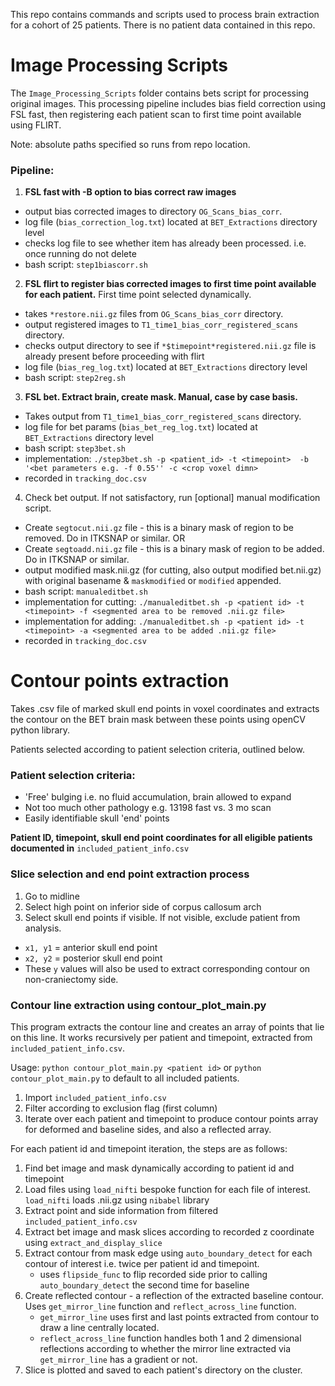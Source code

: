 This repo contains commands and scripts used to process brain extraction for a cohort of 25 patients. There is no patient data contained in this repo. 

# Image Processing Scripts #
The `Image_Processing_Scripts` folder contains bets script for processing original images. This processing pipeline includes bias field correction using FSL fast, then registering each patient scan to first time point available using FLIRT. 

Note: absolute paths specified so runs from repo location.


### Pipeline: ###
1. **FSL fast with -B option to bias correct raw images**
- output bias corrected images to directory `OG_Scans_bias_corr`. 
- log file (`bias_correction_log.txt`) located at `BET_Extractions` directory level
- checks log file to see whether item has already been processed. i.e. once running do not delete
- bash script: `step1biascorr.sh`

2. **FSL flirt to register bias corrected images to first time point available for each patient.** First time point selected dynamically. 
- takes `*restore.nii.gz` files from `OG_Scans_bias_corr` directory. 
- output registered images to `T1_time1_bias_corr_registered_scans` directory.
- checks output directory to see if `*$timepoint*registered.nii.gz` file is already present before proceeding with flirt
- log file (`bias_reg_log.txt`) located at `BET_Extractions` directory level
- bash script: `step2reg.sh`

3. **FSL bet. Extract brain, create mask. Manual, case by case basis.** 
- Takes output from `T1_time1_bias_corr_registered_scans` directory.
- log file for bet params (`bias_bet_reg_log.txt`) located at `BET_Extractions` directory level
- bash script: `step3bet.sh`
- implementation: `./step3bet.sh -p <patient_id> -t <timepoint>  -b '<bet parameters e.g. -f 0.55'' -c <crop voxel dimn>`
- recorded in `tracking_doc.csv`

4. Check bet output. If not satisfactory, run [optional] manual modification script.
- Create `segtocut.nii.gz` file - this is a binary mask of region to be removed. Do in ITKSNAP or similar. OR
- Create `segtoadd.nii.gz` file - this is a binary mask of region to be added. Do in ITKSNAP or similar.
- output modified mask.nii.gz (for cutting, also output modified bet.nii.gz) with original basename & `maskmodified` or `modified` appended.
- bash script: `manualeditbet.sh` 
- implementation for cutting: `./manualeditbet.sh -p <patient id> -t <timepoint> -f <segmented area to be removed .nii.gz file>` 
- implementation for adding: `./manualeditbet.sh -p <patient id> -t <timepoint> -a <segmented area to be added .nii.gz file>`
- recorded in `tracking_doc.csv`


# Contour points extraction #
Takes .csv file of marked skull end points in voxel coordinates and extracts the contour on the BET brain mask between these points using openCV python library. 

Patients selected according to patient selection criteria, outlined below.

### Patient selection criteria: ###
- 'Free' bulging i.e. no fluid accumulation, brain allowed to expand
- Not too much other pathology e.g. 13198 fast vs. 3 mo scan
- Easily identifiable skull 'end' points

**Patient ID, timepoint, skull end point coordinates for all eligible patients documented in** `included_patient_info.csv`

### Slice selection and end point extraction process ###
1. Go to midline
2. Select high point on inferior side of corpus callosum arch
3. Select skull end points if visible. If not visible, exclude patient from analysis.
- `x1, y1` = anterior skull end point
- `x2, y2` = posterior skull end point
- These `y` values will also be used to extract corresponding contour on non-craniectomy side.


### Contour line extraction using contour_plot_main.py ###
This program extracts the contour line and creates an array of points that lie on this line. It works recursively per patient and timepoint, extracted from `included_patient_info.csv`. 

Usage: `python contour_plot_main.py <patient id>` or `python contour_plot_main.py` to default to all included patients. 

1. Import `included_patient_info.csv`
2. Filter according to exclusion flag (first column)
3. Iterate over each patient and timepoint to produce contour points array for deformed and baseline sides, and also a reflected array.

For each patient id and timepoint iteration, the steps are as follows:
1. Find bet image and mask dynamically according to patient id and timepoint
2. Load files using `load_nifti` bespoke function for each file of interest. `load_nifti` loads .nii.gz using `nibabel` library
3. Extract point and side information from filtered `included_patient_info.csv`
4. Extract bet image and mask slices according to recorded z coordinate using `extract_and_display_slice`
5. Extract contour from mask edge using `auto_boundary_detect` for each contour of interest i.e. twice per patient id and timepoint.
    - uses `flipside_func` to flip recorded side prior to calling `auto_boundary_detect` the second time for baseline
6. Create reflected contour - a reflection of the extracted baseline contour. Uses `get_mirror_line` function and `reflect_across_line` function. 
    - `get_mirror_line` uses first and last points extracted from contour to draw a line centrally located.  
    - `reflect_across_line` function handles both 1 and 2 dimensional reflections according to whether the mirror line extracted via `get_mirror_line` has a gradient or not. 
7. Slice is plotted and saved to each patient's directory on the cluster. 











